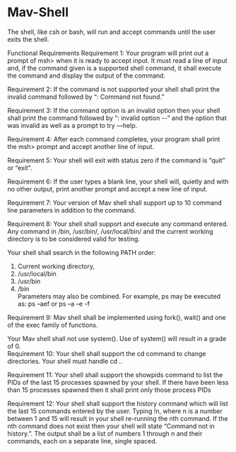 # Mav-Shell
The shell, like csh or bash, will run and accept commands until the user exits the shell.

Functional Requirements 
Requirement 1: Your program will print out a prompt of msh> when it is ready to 
accept input. It must read a line of input and, if the command given is a supported shell 
command, it shall execute the command and display the output of the command.

Requirement 2: If the command is not supported your shell shall print the invalid 
command followed by “: Command not found.”

Requirement 3: If the command option is an invalid option then your shell shall print 
the command followed by “: invalid option --” and the option that was invalid as 
well as a prompt to try —help.

Requirement 4: After each command completes, your program shall print the msh> 
prompt and accept another line of input.

Requirement 5: Your shell will exit with status zero if the command is “quit” or “exit”.

Requirement 6: If the user types a blank line, your shell will, quietly and with no other 
output, print another prompt and accept a new line of input.

Requirement 7: Your version of Mav shell shall support up to 10 command line 
parameters in addition to the command.

Requirement 8: Your shell shall support and execute any command entered. Any 
command in /bin, /usr/bin/, /usr/local/bin/ and the current working directory 
is to be considered valid for testing.

Your shell shall search in the following PATH order:  
  1. Current working directory,  
  2. /usr/local/bin 
  3. /usr/bin 
  4. /bin  
Parameters may also be combined. For example, ps may be executed as: ps –aef or ps 
–a –e -f

Requirement 9: Mav shell shall be implemented using fork(), wait() and one of the 
exec family of functions.

Your Mav shell shall not use system(). Use of system() will result in a grade of 0.  
Requirement 10: Your shell shall support the cd command to change directories. Your 
shell must handle cd ..

Requirement 11: Your shell shall support the showpids command to list the PIDs of 
the last 15 processes spawned by your shell. If there have been less than 15 processes 
spawned then it shall print only those process PIDs

Requirement 12: Your shell shall support the history command which will list the last 
15 commands entered by the user. Typing !n, where n is a number between 1 and 15 will
result in your shell re-running the nth command.  If the nth command does not exist then 
your shell will state “Command not in history.”.  The output shall be a list of 
numbers 1 through n and their commands, each on a separate line, single spaced. 
